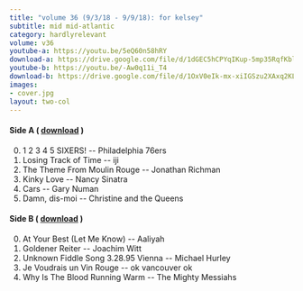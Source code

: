 ```yaml
---
title: "volume 36 (9/3/18 - 9/9/18): for kelsey"
subtitle: mid mid-atlantic
category: hardlyrelevant
volume: v36
youtube-a: https://youtu.be/5eQ60n58hRY
download-a: https://drive.google.com/file/d/1dGEC5hCPYqIKup-5mp35RqfKblqqCF6A/view?usp=drivesdk
youtube-b: https://youtu.be/-Aw0q11i_T4
download-b: https://drive.google.com/file/d/1OxV0eIk-mx-xiIGSzu2XAxq2KLrughdX/view?usp=drivesdk
images:
- cover.jpg
layout: two-col
---
```

#### Side A ( <a target="_blank" href="{{ page.download-a }}">download</a> ) ####
0. 1 2 3 4 5 SIXERS! -- Philadelphia 76ers
1. Losing Track of Time -- iji
2. The Theme From Moulin Rouge -- Jonathan Richman
3. Kinky Love -- Nancy Sinatra
4. Cars -- Gary Numan
5. Damn, dis-moi -- Christine and the Queens

#### Side B ( <a target="_blank" href="{{ page.download-b }}">download</a> ) ####
0. At Your Best (Let Me Know) -- Aaliyah
1. Goldener Reiter -- Joachim Witt
2. Unknown Fiddle Song 3.28.95 Vienna -- Michael Hurley
3. Je Voudrais un Vin Rouge -- ok vancouver ok
4. Why Is The Blood Running Warm -- The Mighty Messiahs
